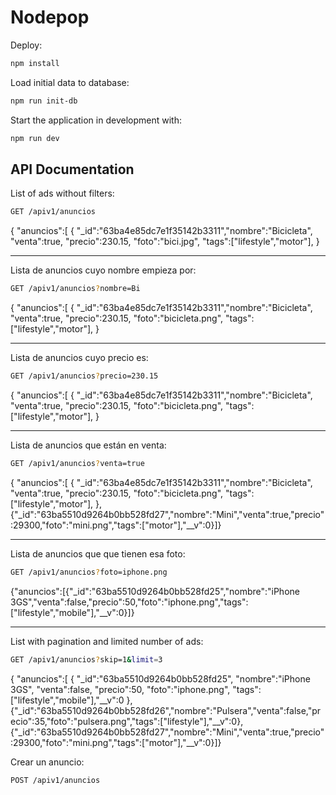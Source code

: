 # Nodepop

Deploy:

```sh 
npm install
```

Load initial data to database:
```sh 
npm run init-db
```

Start the application in development with:

```sh
npm run dev
```

## API Documentation

List of ads without filters:

```sh
GET /apiv1/anuncios
```

{
    "anuncios":[
        {
            "_id":"63ba4e85dc7e1f35142b3311","nombre":"Bicicleta",
            "venta":true,
            "precio":230.15,
            "foto":"bici.jpg",
            "tags":["lifestyle","motor"],
            }

------------------------
Lista de anuncios cuyo nombre empieza por:
```sh
GET /apiv1/anuncios?nombre=Bi
```
{
    "anuncios":[
        {
            "_id":"63ba4e85dc7e1f35142b3311","nombre":"Bicicleta",
            "venta":true,
            "precio":230.15,
            "foto":"bicicleta.png",
            "tags":["lifestyle","motor"],
            }

---
Lista de anuncios cuyo precio es:
```sh
GET /apiv1/anuncios?precio=230.15
```

{
    "anuncios":[
        {
            "_id":"63ba4e85dc7e1f35142b3311","nombre":"Bicicleta",
            "venta":true,
            "precio":230.15,
            "foto":"bicicleta.png",
            "tags":["lifestyle","motor"],
            }

------
Lista de anuncios que están en venta:
```sh
GET /apiv1/anuncios?venta=true
```
{
    "anuncios":[
        {
            "_id":"63ba4e85dc7e1f35142b3311","nombre":"Bicicleta",
            "venta":true,
            "precio":230.15,
            "foto":"bicicleta.png",
            "tags":["lifestyle","motor"],
            },
            {"_id":"63ba5510d9264b0bb528fd27","nombre":"Mini","venta":true,"precio":29300,"foto":"mini.png","tags":["motor"],"__v":0}]}

---
Lista de anuncios que que tienen esa foto:
```sh
GET /apiv1/anuncios?foto=iphone.png
```
{"anuncios":[{"_id":"63ba5510d9264b0bb528fd25","nombre":"iPhone 3GS","venta":false,"precio":50,"foto":"iphone.png","tags":["lifestyle","mobile"],"__v":0}]}

---



List with pagination and limited number of ads:
```sh
GET /apiv1/anuncios?skip=1&limit=3
```

{
    "anuncios":[
        {
            "_id":"63ba5510d9264b0bb528fd25",
            "nombre":"iPhone 3GS",
            "venta":false,
            "precio":50,
            "foto":"iphone.png",
            "tags":["lifestyle","mobile"],"__v":0
            },
            {"_id":"63ba5510d9264b0bb528fd26","nombre":"Pulsera","venta":false,"precio":35,"foto":"pulsera.png","tags":["lifestyle"],"__v":0},{"_id":"63ba5510d9264b0bb528fd27","nombre":"Mini","venta":true,"precio":29300,"foto":"mini.png","tags":["motor"],"__v":0}]}

Crear un anuncio:
```sh
POST /apiv1/anuncios
```
